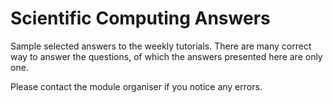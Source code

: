 # Scientific Computing Answers

Sample selected answers to the weekly tutorials. There are many correct way to answer the questions, of which the answers presented here are only one.

Please contact the module organiser if you notice any errors.

